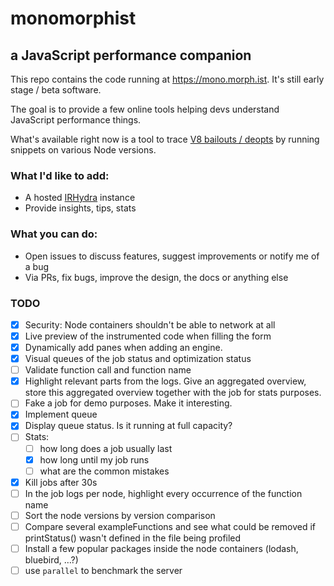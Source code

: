 # monomorphist
## a JavaScript performance companion

This repo contains the code running at <https://mono.morph.ist>. It's still early stage / beta software.

The goal is to provide a few online tools helping devs understand JavaScript performance things.

What's available right now is a tool to trace [V8 bailouts / deopts](http://vhf.github.io/blog/2016/01/22/chromium-chrome-v8-crankshaft-bailout-reasons/) by running snippets on various Node versions.

### What I'd like to add:

* A hosted [IRHydra](https://github.com/mraleph/irhydra) instance
* Provide insights, tips, stats

### What you can do:

* Open issues to discuss features, suggest improvements or notify me of a bug
* Via PRs, fix bugs, improve the design, the docs or anything else

### TODO

- [x] Security: Node containers shouldn't be able to network at all
- [x] Live preview of the instrumented code when filling the form
- [x] Dynamically add panes when adding an engine.
- [x] Visual queues of the job status and optimization status
- [ ] Validate function call and function name
- [x] Highlight relevant parts from the logs. Give an aggregated overview, store this aggregated overview together with the job for stats purposes.
- [ ] Fake a job for demo purposes. Make it interesting.
- [x] Implement queue
- [x] Display queue status. Is it running at full capacity?
- [ ] Stats:
  - [ ] how long does a job usually last
  - [x] how long until my job runs
  - [ ] what are the common mistakes
- [x] Kill jobs after 30s
- [ ] In the job logs per node, highlight every occurrence of the function name
- [ ] Sort the node versions by version comparison
- [ ] Compare several exampleFunctions and see what could be removed if printStatus() wasn't defined in the file being profiled
- [ ] Install a few popular packages inside the node containers (lodash, bluebird, …?)
- [ ] use `parallel` to benchmark the server
